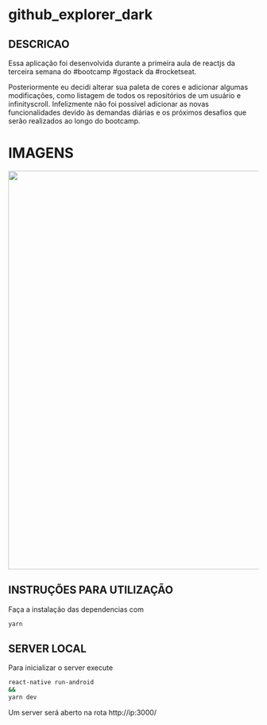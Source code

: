 # github_explorer_dark

## DESCRICAO
Essa aplicação foi desenvolvida durante a primeira aula de reactjs da terceira semana do #bootcamp #gostack da #rocketseat.

Posteriormente eu decidi alterar sua paleta de cores e adicionar algumas modificações, como listagem de todos os repositórios de um usuário e infinityscroll. Infelizmente não foi possível adicionar as novas funcionalidades devido às demandas diárias e os próximos desafios que serão realizados ao longo do bootcamp.

# IMAGENS
<img src="" width="800">

## INSTRUÇÕES PARA UTILIZAÇÃO

Faça a instalação das dependencias com

```sh
yarn
```

## SERVER LOCAL

Para inicializar o server execute

```sh
react-native run-android
&&
yarn dev
```

Um server será aberto na rota http://ip:3000/
